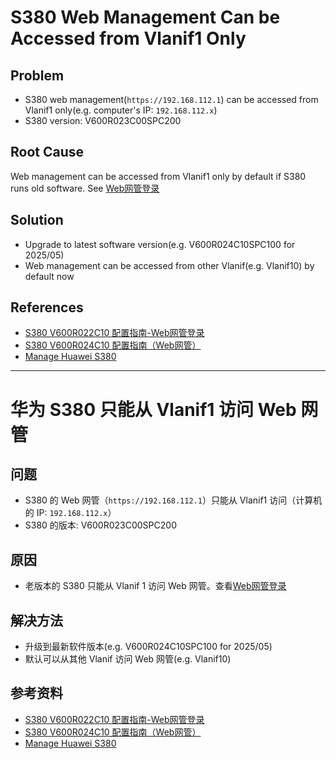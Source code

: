 # S380 Web Management Can be Accessed from Vlanif1 Only

## Problem
* S380 web management(`https://192.168.112.1`) can be accessed from Vlanif1 only(e.g. computer's IP: `192.168.112.x`)
* S380 version: V600R023C00SPC200

## Root Cause
Web management can be accessed from Vlanif1 only by default if S380 runs old software. See [Web网管登录](https://support.huawei.com/enterprise/zh/doc/EDOC1100300382/459acbb0)

## Solution
* Upgrade to latest software version(e.g. V600R024C10SPC100 for 2025/05)
* Web management can be accessed from other Vlanif(e.g. Vlanif10) by default now

## References
* [S380 V600R022C10 配置指南-Web网管登录](https://support.huawei.com/enterprise/zh/doc/EDOC1100300382/459acbb0)
* [S380 V600R024C10 配置指南（Web网管）](https://support.huawei.com/enterprise/zh/doc/EDOC1100460452)
* [Manage Huawei S380](https://github.com/northbright/Notes/blob/master/hardware/huawei/manage-huawei-s380.md)

---------------

# 华为 S380 只能从 Vlanif1 访问 Web 网管

## 问题
* S380 的 Web 网管（`https://192.168.112.1`）只能从 Vlanif1 访问（计算机的 IP: `192.168.112.x`）
* S380 的版本: V600R023C00SPC200

## 原因
* 老版本的 S380 只能从 Vlanif 1 访问 Web 网管。查看[Web网管登录](https://support.huawei.com/enterprise/zh/doc/EDOC1100300382/459acbb0)

## 解决方法
* 升级到最新软件版本(e.g. V600R024C10SPC100 for 2025/05)
* 默认可以从其他 Vlanif 访问 Web 网管(e.g. Vlanif10)

## 参考资料
* [S380 V600R022C10 配置指南-Web网管登录](https://support.huawei.com/enterprise/zh/doc/EDOC1100300382/459acbb0)
* [S380 V600R024C10 配置指南（Web网管）](https://support.huawei.com/enterprise/zh/doc/EDOC1100460452)
* [Manage Huawei S380](https://github.com/northbright/Notes/blob/master/hardware/huawei/manage-huawei-s380.md)
